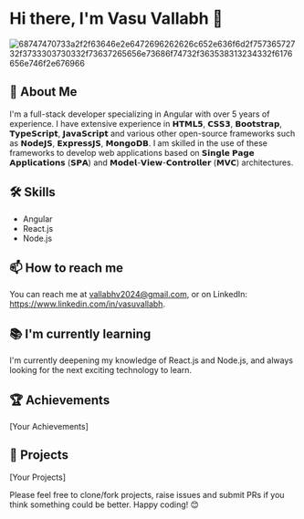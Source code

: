 # Hi there, I'm Vasu Vallabh 👋
![68747470733a2f2f63646e2e6472696262626c652e636f6d2f75736572732f3733303730332f73637265656e73686f74732f363538313234332f6176656e746f2e676966](https://github.com/Vasu-Vallabh/Vasu-Vallabh/assets/101351789/4434e07c-b8b1-4f9a-aa89-0710317f79e1)

## 🚀 About Me
I'm a full-stack developer specializing in Angular with over 5 years of experience. I have extensive experience in 𝗛𝗧𝗠𝗟𝟱, 𝗖𝗦𝗦𝟯, 𝗕𝗼𝗼𝘁𝘀𝘁𝗿𝗮𝗽, 𝗧𝘆𝗽𝗲𝗦𝗰𝗿𝗶𝗽𝘁, 𝗝𝗮𝘃𝗮𝗦𝗰𝗿𝗶𝗽𝘁 and various other open-source frameworks such as 𝗡𝗼𝗱𝗲𝗝𝗦, 𝗘𝘅𝗽𝗿𝗲𝘀𝘀𝗝𝗦, 𝗠𝗼𝗻𝗴𝗼𝗗𝗕. I am skilled in the use of these frameworks to develop web applications based on 𝗦𝗶𝗻𝗴𝗹𝗲 𝗣𝗮𝗴𝗲 𝗔𝗽𝗽𝗹𝗶𝗰𝗮𝘁𝗶𝗼𝗻𝘀 (𝗦𝗣𝗔) and 𝗠𝗼𝗱𝗲𝗹-𝗩𝗶𝗲𝘄-𝗖𝗼𝗻𝘁𝗿𝗼𝗹𝗹𝗲𝗿 (𝗠𝗩𝗖) architectures.

## 🛠 Skills
- Angular
- React.js
- Node.js

## 📫 How to reach me
You can reach me at vallabhv2024@gmail.com, or on LinkedIn: https://www.linkedin.com/in/vasuvallabh.

## 📚 I'm currently learning
I'm currently deepening my knowledge of React.js and Node.js, and always looking for the next exciting technology to learn.

## 🏆 Achievements
[Your Achievements]

## 📄 Projects
[Your Projects]

Please feel free to clone/fork projects, raise issues and submit PRs if you think something could be better. Happy coding! 😊
